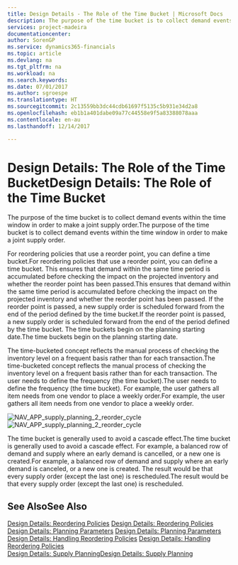 ```yaml
---
title: Design Details - The Role of the Time Bucket | Microsoft Docs
description: The purpose of the time bucket is to collect demand events within the time window in order to make a joint supply order.
services: project-madeira
documentationcenter: 
author: SorenGP
ms.service: dynamics365-financials
ms.topic: article
ms.devlang: na
ms.tgt_pltfrm: na
ms.workload: na
ms.search.keywords: 
ms.date: 07/01/2017
ms.author: sgroespe
ms.translationtype: HT
ms.sourcegitcommit: 2c13559bb3dc44cdb61697f5135c5b931e34d2a8
ms.openlocfilehash: eb1b1a401dabe09a77c44558e9f5a83388078aaa
ms.contentlocale: en-au
ms.lasthandoff: 12/14/2017

---
```

# <a name="design-details-the-role-of-the-time-bucket"></a><span data-ttu-id="072bb-103">Design Details: The Role of the Time Bucket</span><span class="sxs-lookup"><span data-stu-id="072bb-103">Design Details: The Role of the Time Bucket</span></span>
<span data-ttu-id="072bb-104">The purpose of the time bucket is to collect demand events within the time window in order to make a joint supply order.</span><span class="sxs-lookup"><span data-stu-id="072bb-104">The purpose of the time bucket is to collect demand events within the time window in order to make a joint supply order.</span></span>  
  
 <span data-ttu-id="072bb-105">For reordering policies that use a reorder point, you can define a time bucket.</span><span class="sxs-lookup"><span data-stu-id="072bb-105">For reordering policies that use a reorder point, you can define a time bucket.</span></span> <span data-ttu-id="072bb-106">This ensures that demand within the same time period is accumulated before checking the impact on the projected inventory and whether the reorder point has been passed.</span><span class="sxs-lookup"><span data-stu-id="072bb-106">This ensures that demand within the same time period is accumulated before checking the impact on the projected inventory and whether the reorder point has been passed.</span></span> <span data-ttu-id="072bb-107">If the reorder point is passed, a new supply order is scheduled forward from the end of the period defined by the time bucket.</span><span class="sxs-lookup"><span data-stu-id="072bb-107">If the reorder point is passed, a new supply order is scheduled forward from the end of the period defined by the time bucket.</span></span> <span data-ttu-id="072bb-108">The time buckets begin on the planning starting date.</span><span class="sxs-lookup"><span data-stu-id="072bb-108">The time buckets begin on the planning starting date.</span></span>  
  
 <span data-ttu-id="072bb-109">The time-bucketed concept reflects the manual process of checking the inventory level on a frequent basis rather than for each transaction.</span><span class="sxs-lookup"><span data-stu-id="072bb-109">The time-bucketed concept reflects the manual process of checking the inventory level on a frequent basis rather than for each transaction.</span></span> <span data-ttu-id="072bb-110">The user needs to define the frequency (the time bucket).</span><span class="sxs-lookup"><span data-stu-id="072bb-110">The user needs to define the frequency (the time bucket).</span></span> <span data-ttu-id="072bb-111">For example, the user gathers all item needs from one vendor to place a weekly order.</span><span class="sxs-lookup"><span data-stu-id="072bb-111">For example, the user gathers all item needs from one vendor to place a weekly order.</span></span>  
  
 <span data-ttu-id="072bb-112">![](media/nav_app_supply_planning_2_reorder_cycle.png "NAV_APP_supply_planning_2_reorder_cycle")</span><span class="sxs-lookup"><span data-stu-id="072bb-112">![](media/nav_app_supply_planning_2_reorder_cycle.png "NAV_APP_supply_planning_2_reorder_cycle")</span></span>  
  
 <span data-ttu-id="072bb-113">The time bucket is generally used to avoid a cascade effect.</span><span class="sxs-lookup"><span data-stu-id="072bb-113">The time bucket is generally used to avoid a cascade effect.</span></span> <span data-ttu-id="072bb-114">For example, a balanced row of demand and supply where an early demand is cancelled, or a new one is created.</span><span class="sxs-lookup"><span data-stu-id="072bb-114">For example, a balanced row of demand and supply where an early demand is canceled, or a new one is created.</span></span> <span data-ttu-id="072bb-115">The result would be that every supply order (except the last one) is rescheduled.</span><span class="sxs-lookup"><span data-stu-id="072bb-115">The result would be that every supply order (except the last one) is rescheduled.</span></span>  
  
## <a name="see-also"></a><span data-ttu-id="072bb-116">See Also</span><span class="sxs-lookup"><span data-stu-id="072bb-116">See Also</span></span>  
 <span data-ttu-id="072bb-117">[Design Details: Reordering Policies](design-details-reordering-policies.md) </span><span class="sxs-lookup"><span data-stu-id="072bb-117">[Design Details: Reordering Policies](design-details-reordering-policies.md) </span></span>  
 <span data-ttu-id="072bb-118">[Design Details: Planning Parameters](design-details-planning-parameters.md) </span><span class="sxs-lookup"><span data-stu-id="072bb-118">[Design Details: Planning Parameters](design-details-planning-parameters.md) </span></span>  
 <span data-ttu-id="072bb-119">[Design Details: Handling Reordering Policies](design-details-handling-reordering-policies.md) </span><span class="sxs-lookup"><span data-stu-id="072bb-119">[Design Details: Handling Reordering Policies](design-details-handling-reordering-policies.md) </span></span>  
 [<span data-ttu-id="072bb-120">Design Details: Supply Planning</span><span class="sxs-lookup"><span data-stu-id="072bb-120">Design Details: Supply Planning</span></span>](design-details-supply-planning.md)
